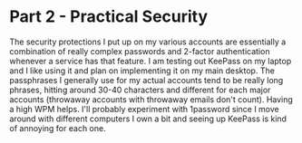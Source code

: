 # Part 2 - Practical Security

The security protections I put up on my various accounts are essentially a combination of really complex passwords and 2-factor authentication whenever a service has that feature. I am testing out KeePass on my laptop and I like using it and plan on implementing it on my main desktop. The passphrases I generally use for my actual accounts tend to be really long phrases, hitting around 30-40 characters and different for each major accounts (throwaway accounts with throwaway emails don't count). Having a high WPM helps. I'll probably experiment with 1password since I move around with different computers I own a bit and seeing up KeePass is kind of annoying for each one. 

